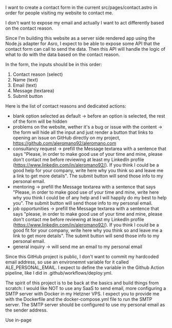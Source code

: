 I want to create a contact form in the current src/pages/contact.astro in order for people visiting my website to contact me.

I don't want to expose my email and actually I want to act differently based on the contact reason.

Since I'm building this website as a server side rendered app using the Node.js adapter for Asro, I expect to be able to expose some API that the contact form can call to send the data. Then this API will handle the logic of what to do with the data based on the contact reason.

In the form, the inputs should be in this order:
1. Contact reason (select)
2. Name (text)
3. Email (text)
4. Message (textarea)
5. Submit button

Here is the list of contact reasons and dedicated actions:

- blank option selected as default -> before an option is selected, the rest of the form will be hidden
- problems on the website, wether it's a bug or issue with the content -> the form will hide all the input and just render a button that links to opening an issue on GitHub directly on my project, https://github.com/aleromano92/aleromano.com
- consultancy request -> prefill the Message textarea with a sentence that says "Please, in order to make good use of your time and mine, please don't contact me before reviewing at least my LinkedIn profile (https://www.linkedin.com/in/aleromano92/). If you think I could be a good help for your company, write here why you think so and leave me a link to get more details". The submit button will send those info to my personal email.
- mentoring -> prefill the Message textarea with a sentence that says "Please, in order to make good use of your time and mine, write here why you think I could be of any help and I will happily do my best to help you". The submit button will send those info to my personal email.
- job opportunities -> prefill the Message textarea with a sentence that says "please, in order to make good use of your time and mine, please don't contact me before reviewing at least my LinkedIn profile (https://www.linkedin.com/in/aleromano92/). If you think I could be a good fit for your company, write here why you think so and leave me a link to get more details". The submit button will send those info to my personal email.
- general inquiry -> will send me an email to my personal email

Since this GitHub project is public, I don't want to commit my hardcoded email address, so use an environemnt variable for it called ALE_PERSONAL_EMAIL.
I expect to define the variable in the Github Action pipeline, like I did in .github/workflows/deploy.yml.

The spirit of this project is to be back at the basics and build things from scratch: I would like NOT to use any SaaS to send email, more configuring a SMTP server with Docker in my Hetzner VPS. I expect you to provide me with the Dockerfile and the docker-compose.yml file to run the SMTP server. The SMTP server should be configured to use my personal email as the sender address.

Use in-page <style> just put it after the HTML content like the other files you could use for reference. Remember to use the CSS variables i've defined in the styles/theme.css file.
Make the layout responsive and be sure to use proper colors as I support light/dark theme.
For all the buttons, use the same styles as the 404.astro page. Export button styles to a separate file and import it in the contact.astro page and the 404 page if you think it's relevant.

Let's do this step by step and ask for my validation before proceeding to the next step.

Ask me any clarification question before implementing.

--

Step 1 - extracting button and creating the form
No additional prompt, I just did a little manual intervention

-- 

Step 2 - expose an API to hanlde contact requests
I have feedback I want you to address in contact.ts API:
  - you defined missingLinks as a let, but it is an array on which you push so you can use const there
  - define an enum or reuse an existing one coming from Astro for the "magic numbers" about HTTP status. Like 400, 500
  - there is a lot of repetition on returning the response, setting the status and the body, plus HTTP header for Content-Type. Please refactor and centralize in a function.
  - define a type that properly represent the Response including the success boolean field and the string message field
  - tweak the check for "bug" reason to basically check that the reason is one of the allowed ones, instead of checking for the not allowed ones
  - use apital letters and _ for personalEmail since it is a constant

ask me any clarification question before implementing.

--

Step 3 - wiring the form to the API
Before we proceed, i have feedback to share:
  - the input fields label/id are not aligned among the contact.astro and the expected input for the contact.ts API
  - are you sure the form is accessible, navigable by keyboard and submittable by pressing enter?
  - contactReasons and prefillMessages in contact.ts are constant, use capital letters and _
  - VALID_EMAIL_REASONS should be renamed to VALID_CONTACT_REASONS in contact.ts
  - resetting the form in contact.astro is duplicated, extract it to a single function and re-use it

--

Step 4 - Sendinf the email for real
Before we proceed, I have feedback to share:
  - I want just one call to nodemailer.createTransport(). Please, extract in a function the SMTP config resolver so we can encapsulate the check of wether we are in dev or prod environment
  - the resolver should return the information about wether we are using a real SMTP server or Ethereal. use this value to refactor the if (!smtpHost) { // If using Ethereal
